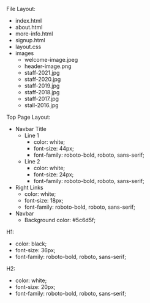 File Layout:
- index.html
- about.html
- more-info.html
- signup.html
- layout.css
- images
    - welcome-image.jpeg
    - header-image.png
    - staff-2021.jpg
    - staff-2020.jpg
    - staff-2019.jpg
    - staff-2018.jpg
    - staff-2017.jpg
    - stall-2016.jpg

Top Page Layout:
- Navbar Title
    - Line 1
        - color: white;
        - font-size: 44px;
        - font-family: roboto-bold, roboto, sans-serif;
    - Line 2
        - color: white;
        - font-size: 24px;
        - font-family: roboto-bold, roboto, sans-serif;
- Right Links
    - color: white;
    - font-size: 18px;
    - font-family: roboto-bold, roboto, sans-serif;
- Navbar
    - Background color: #5c6d5f;

H1:
- color: black;
- font-size: 36px;
- font-family: roboto-bold, roboto, sans-serif;

H2:
- color: white;
- font-size: 20px;
- font-family: roboto-bold, roboto, sans-serif;